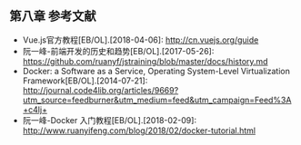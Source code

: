 ## 第八章 参考文献

- Vue.js官方教程[EB/OL].[2018-04-06]: http://cn.vuejs.org/guide
- 阮一峰-前端开发的历史和趋势[EB/OL].[2017-05-26]: 
https://github.com/ruanyf/jstraining/blob/master/docs/history.md
- Docker: a Software as a Service, Operating System-Level Virtualization Framework[EB/OL].[2014-07-21]: http://journal.code4lib.org/articles/9669?utm_source=feedburner&utm_medium=feed&utm_campaign=Feed%3A+c4lj+
- 阮一峰-Docker 入门教程[EB/OL].[2018-02-09]: http://www.ruanyifeng.com/blog/2018/02/docker-tutorial.html